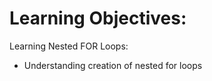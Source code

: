 Learning Objectives:
=======================

Learning Nested FOR Loops:
  - Understanding creation of nested for loops
  




